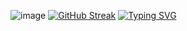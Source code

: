 ![image](https://github.com/Aqu3ria/Aqu3ria/assets/97608776/5bf2657d-8bc1-44d4-ae64-5ec31a28dfe5)
<a href="https://git.io/streak-stats"><img src="https://streak-stats.demolab.com?user=Aqu3ria&theme=tokyonight&card_width=1024&card_height=300" alt="GitHub Streak" /></a>
<a href="https://git.io/typing-svg"><img src="https://readme-typing-svg.demolab.com?font=Fira+Code&size=60&pause=1000&color=70A5FD&background=1A1B27&center=true&vCenter=true&random=false&width=1024&height=200&lines=AI+is+crushing+everything!;Long+live+the+developers!" alt="Typing SVG" /></a>
